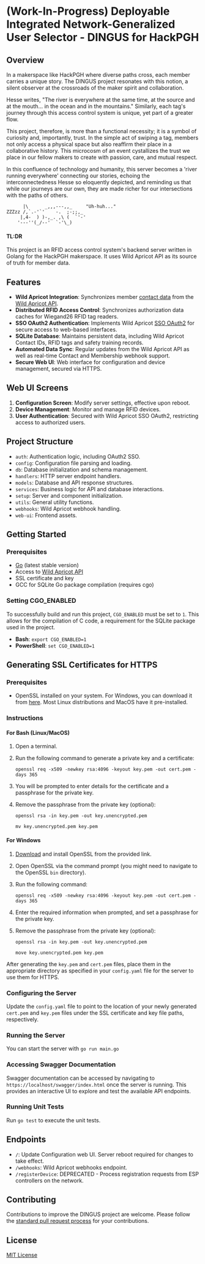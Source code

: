 
# (Work-In-Progress) Deployable Integrated Network-Generalized User Selector - DINGUS for HackPGH

## Overview

In a makerspace like HackPGH where diverse paths cross, each member carries a unique story. The DINGUS project resonates with this notion, a silent observer at the crossroads of the maker spirit and collaboration.

Hesse writes, "The river is everywhere at the same time, at the source and at the mouth... in the ocean and in the mountains." Similarly, each tag's journey through this access control system is unique, yet part of a greater flow.

This project, therefore, is more than a functional necessity; it is a symbol of curiosity and, importantly, trust. In the simple act of swiping a tag, members not only access a physical space but also reaffirm their place in a collaborative history. This microcosm of an event cystallizes the trust we place in our fellow makers to create with passion, care, and mutual respect.

In this confluence of technology and humanity, this server becomes a 'river running everywhere' connecting our stories, echoing the interconnectedness Hesse so eloquently depicted, and reminding us that while our journeys are our own, they are made richer for our intersections with the paths of others.
```
      |\      _,,,---,,_     "Uh-huh..."
ZZZzz /,`.-'`'    -.  ;-;;,_
     |,4-  ) )-,_. ,\ (  `'-'
    '---''(_/--'  `-'\_)  
```
#### TL:DR
This project is an RFID access control system's backend server written in Golang for the HackPGH makerspace. It uses Wild Apricot API as its source of truth for member data. 

## Features

-   **Wild Apricot Integration**: Synchronizes member [contact data](https://app.swaggerhub.com/apis-docs/WildApricot/wild-apricot_api_for_non_administrative_access/7.15.0#/Contacts/get_accounts__accountId__contacts) from the [Wild Apricot API](https://gethelp.wildapricot.com/en/articles/182-using-wildapricot-s-api).
-   **Distributed RFID Access Control**: Synchronizes authorization data caches for Wiegand26 RFID tag readers.
-   **SSO OAuth2 Authentication**: Implements Wild Apricot [SSO OAuth2](https://gethelp.wildapricot.com/en/articles/200-single-sign-on-service-sso#overview) for secure access to web-based interfaces.
-   **SQLite Database**: Maintains persistent data, including Wild Apricot Contact IDs, RFID tags and safety training records.
-   **Automated Data Sync**: Regular updates from the Wild Apricot API as well as real-time Contact and Membership webhook support.
-   **Secure Web UI**: Web interface for configuration and device management, secured via HTTPS.

## Web UI Screens

1.  **Configuration Screen**: Modify server settings, effective upon reboot.
2.  **Device Management**: Monitor and manage RFID devices.
3.  **User Authentication**: Secured with Wild Apricot SSO OAuth2, restricting access to authorized users.

## Project Structure

-   `auth`: Authentication logic, including OAuth2 SSO.
-   `config`: Configuration file parsing and loading.
-   `db`: Database initialization and schema management.
-   `handlers`: HTTP server endpoint handlers.
-   `models`: Database and API response structures.
-   `services`: Business logic for API and database interactions.
-   `setup`: Server and component initialization.
-   `utils`: General utility functions.
-   `webhooks`: Wild Apricot webhook handling.
-   `web-ui`: Frontend assets.

## Getting Started

### Prerequisites

-   [Go](https://go.dev/doc/install) (latest stable version)
-   Access to [Wild Apricot API](https://gethelp.wildapricot.com/en/articles/182-using-wildapricot-s-api)
-   SSL certificate and key
-   GCC for SQLite Go package compilation (requires cgo)

### Setting CGO_ENABLED

To successfully build and run this project, `CGO_ENABLED` must be set to `1`. This allows for the compilation of C code, a requirement for the SQLite package used in the project.

-   **Bash**: `export CGO_ENABLED=1`
-   **PowerShell**: `set CGO_ENABLED=1`

## Generating SSL Certificates for HTTPS

### Prerequisites

-   OpenSSL installed on your system. For Windows, you can download it from [here](https://indy.fulgan.com/SSL/). Most Linux distributions and MacOS have it pre-installed.

### Instructions

#### For Bash (Linux/MacOS)

1.  Open a terminal.
2.  Run the following command to generate a private key and a certificate:

    `openssl req -x509 -newkey rsa:4096 -keyout key.pem -out cert.pem -days 365` 
    
3.  You will be prompted to enter details for the certificate and a passphrase for the private key.
4.  Remove the passphrase from the private key (optional):
    
    `openssl rsa -in key.pem -out key.unencrypted.pem`
    
    `mv key.unencrypted.pem key.pem` 
    

#### For Windows

1.  [Download](https://indy.fulgan.com/SSL/) and install OpenSSL from the provided link.
2.  Open OpenSSL via the command prompt (you might need to navigate to the OpenSSL `bin` directory).
3.  Run the following command:

    `openssl req -x509 -newkey rsa:4096 -keyout key.pem -out cert.pem -days 365` 
    
4.  Enter the required information when prompted, and set a passphrase for the private key.
5.  Remove the passphrase from the private key (optional):

    `openssl rsa -in key.pem -out key.unencrypted.pem`
    
    `move key.unencrypted.pem key.pem` 
    

After generating the `key.pem` and `cert.pem` files, place them in the appropriate directory as specified in your `config.yaml` file for the server to use them for HTTPS.

### Configuring the Server

Update the `config.yaml` file to point to the location of your newly generated `cert.pem` and `key.pem` files under the SSL certificate and key file paths, respectively.

### Running the Server

You can start the server with `go run main.go`

### Accessing Swagger Documentation

Swagger documentation can be accessed by navigating to `https://localhost/swagger/index.html` once the server is running. This provides an interactive UI to explore and test the available API endpoints.

### Running Unit Tests

Run `go test` to execute the unit tests.

## Endpoints

-   `/`: Update Configuration web UI. Server reboot required for changes to take effect.
-   `/webhooks`: Wild Apricot webhooks endpoint.
-   `/registerDevice`: DEPRECATED - Process registration requests from ESP controllers on the network.

## Contributing

Contributions to improve the DINGUS project are welcome. Please follow the [standard pull request process](CONTRIBUTING.md) for your contributions.

## License

[MIT License](LICENSE)
